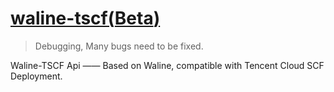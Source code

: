 # [waline-tscf(**Beta**)](https://github.com/abiscuitx/waline-tscf)
> Debugging, Many bugs need to be fixed.

Waline-TSCF Api —— Based on Waline, compatible with Tencent Cloud SCF Deployment.
